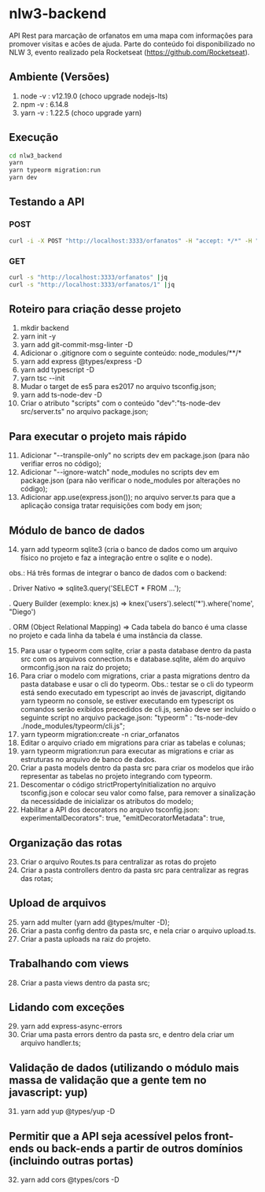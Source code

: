 # nlw3-backend

API Rest para marcação de orfanatos em uma mapa com informações para promover visitas e acões de ajuda.
Parte do conteúdo foi disponibilizado no NLW 3, evento realizado pela Rocketseat (https://github.com/Rocketseat).

## Ambiente (Versões)
1. node -v : v12.19.0 (choco upgrade nodejs-lts)
2. npm -v : 6.14.8
3. yarn -v : 1.22.5 (choco upgrade yarn)

## Execução
```sh
cd nlw3_backend
yarn
yarn typeorm migration:run
yarn dev
```

## Testando a API
### POST
```sh
curl -i -X POST "http://localhost:3333/orfanatos" -H "accept: */*" -H "Authorization: Abre-te Cézamo..." -H "Content-Type: application/json" -d "{\"nome\":\"Lar da Criança\",\"latitude\":-12.9694025,\"longitude\":-38.490993,\"sobre\":\"Foi fundado em 1963 a partir do sonho da adolescente Dulce Maria Goulart de Freitas. Mais informações em: http://lardacriancasalvador.org.br\",\"instrucoes\":\"Qualquer pessoa pode realizar visitas no Lar da Criança, desde que respeitados os dias e horários estabelecidos. Para agendar sua visita, entre em contato pelo telefone: (71) 3244-3795.\",\"horario_atendimento\":\"Das 8h até as 18h\",\"aberto_fim_semana\":true}"
```

### GET
```sh
curl -s "http://localhost:3333/orfanatos" |jq
curl -s "http://localhost:3333/orfanatos/1" |jq
```

## Roteiro para criação desse projeto
1. mkdir backend
2. yarn init -y
3. yarn add git-commit-msg-linter -D
4. Adicionar o .gitignore com o seguinte conteúdo: node_modules/**/*
5. yarn add express @types/express -D
6. yarn add typescript -D
7. yarn tsc --init
8. Mudar o target de es5 para es2017 no arquivo tsconfig.json;
9. yarn add ts-node-dev -D
10. Criar o atributo "scripts" com o conteúdo "dev":"ts-node-dev src/server.ts" no arquivo package.json;

## Para executar o projeto mais rápido
11. Adicionar "--transpile-only" no scripts dev em package.json (para não verifiar erros no código);
12. Adicionar "--ignore-watch" node_modules no scripts dev em package.json (para não verificar o node_modules por alterações no código);
13. Adicionar app.use(express.json()); no arquivo server.ts para que a aplicação consiga tratar requisições com body em json;

## Módulo de banco de dados
14. yarn add typeorm sqlite3 (cria o banco de dados como um arquivo físico no projeto e faz a integração entre o sqlite e o node).

obs.: Há três formas de integrar o banco de dados com o backend: 

. Driver Nativo => 
sqlite3.query('SELECT * FROM ...');

. Query Builder (exemplo: knex.js) =>
knex('users').select('*').where('nome', "Diego')

. ORM (Object Relational Mapping) =>
Cada tabela do banco é uma classe no projeto e cada linha da tabela é uma instância da classe.

15. Para usar o typeorm com sqlite, criar a pasta database dentro da pasta src com os arquivos connection.ts e database.sqlite, além do arquivo ormconfig.json na raiz do projeto;
16. Para criar o modelo com migrations, criar a pasta migrations dentro da pasta database e usar o cli do typeorm. Obs.: testar se o cli do typeorm está sendo executado em typescript ao invés de javascript, digitando yarn typeorm no console, se estiver executando em typescript os comandos serão exibidos precedidos de cli.js, senão deve ser incluido o seguinte script no arquivo package.json:  "typeorm" : "ts-node-dev ./node_modules/typeorm/cli.js";
17. yarn typeorm migration:create -n criar_orfanatos
18. Editar o arquivo criado em migrations para criar as tabelas e colunas;
19. yarn typeorm migration:run para executar as migrations e criar as estruturas no arquivo de banco de dados.
20. Criar a pasta models dentro da pasta src para criar os modelos que irão representar as tabelas no projeto integrando com typeorm.
21. Descomentar o código strictPropertyInitialization no arquivo tsconfig.json e colocar seu valor como false, para remover a sinalização da necessidade de inicializar os atributos do modelo;
22. Habilitar a API dos decorators no arquivo tsconfig.json: experimentalDecorators": true, "emitDecoratorMetadata": true, 

## Organização das rotas
23. Criar o arquivo Routes.ts para centralizar as rotas do projeto
24. Criar a pasta controllers dentro da pasta src para centralizar as regras das rotas;

## Upload de arquivos
25. yarn add multer (yarn add @types/multer -D);
26. Criar a pasta config dentro da pasta src, e nela criar o arquivo upload.ts.
27. Criar a pasta uploads na raiz do projeto.

## Trabalhando com views
28. Criar a pasta views dentro da pasta src;

## Lidando com exceções
29. yarn add express-async-errors
30. Criar uma pasta errors dentro da pasta src, e dentro dela criar um arquivo handler.ts;

## Validação de dados (utilizando o módulo mais massa de validação que a gente tem no javascript: yup)
31. yarn add yup @types/yup -D

## Permitir que a API seja acessível pelos front-ends ou back-ends a partir de outros domínios (incluindo outras portas)
32. yarn add cors @types/cors -D
